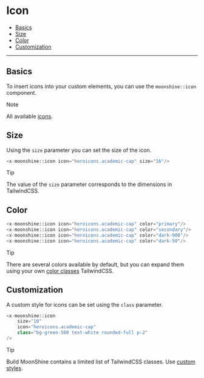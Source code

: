 # Icon

- [Basics](#basics)
- [Size](#size)
- [Color](#color)
- [Customization](#customization)

---

<a name="basics"></a>
## Basics

 To insert icons into your custom elements, you can use the `moonshine::icon` component.
 
> [!NOTE]
> All available [icons](https://moonshine-laravel.com/docs/resource/appearance/icons).

<a name="size"></a>
## Size

Using the `size` parameter you can set the size of the icon.
```php
<x-moonshine::icon icon="heroicons.academic-cap" size="16"/>
```

> [!TIP]
> The value of the `size` parameter corresponds to the dimensions in TailwindCSS.

<a name="color"></a>
## Color

```php
<x-moonshine::icon icon="heroicons.academic-cap" color="primary"/>
<x-moonshine::icon icon="heroicons.academic-cap" color="secondary"/>
<x-moonshine::icon icon="heroicons.academic-cap" color="dark-900"/>
<x-moonshine::icon icon="heroicons.academic-cap" color="dark-50"/>
```

> [!TIP]
> There are several colors available by default, but you can expand them using your own [color classes](https://moonshine-laravel.com/docs/resource/appearance/appearance-assets) TailwindCSS.

<a name="customization"></a>
## Customization

A custom style for icons can be set using the `class` parameter.

```php
<x-moonshine::icon
    size="10"
    icon="heroicons.academic-cap"
    class="bg-green-500 text-white rounded-full p-2"
/>
```

> [!TIP]
> Build MoonShine contains a limited list of TailwindCSS classes. Use [custom styles](https://moonshine-laravel.com/docs/resource/appearance/appearance-assets).
